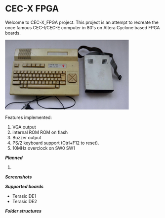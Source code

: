 # CEC-X FPGA

Welcome to CEC-X_FPGA project. This project is an attempt to recreate the once famous CEC-I/CEC-E computer in 80's on Altera Cyclone based FPGA boards.

<img src="doc/images/cec-i.jpg" alt="CEC-X on VGA" width="400"/>


Features implemented:
1. VGA output
2. internal ROM ROM on flash
3. Buzzer output
4. PS/2 keyboard support (Ctrl+F12 to reset).
5. 10MHz overclock on SW0 SW1

***Planned***

1. 

***Screenshots***  

***Supported boards***

- Terasic DE1
- Terasic DE2

***Folder structures***



